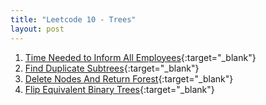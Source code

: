 ```yaml
---
title: "Leetcode 10 - Trees"
layout: post
---
```


1. [Time Needed to Inform All Employees](https://leetcode.com/problems/time-needed-to-inform-all-employees/){:target="_blank"}
2. [Find Duplicate Subtrees](https://leetcode.com/problems/find-duplicate-subtrees/){:target="_blank"}
3. [Delete Nodes And Return Forest](https://leetcode.com/problems/delete-nodes-and-return-forest/){:target="_blank"}
4. [Flip Equivalent Binary Trees](https://leetcode.com/problems/flip-equivalent-binary-trees/){:target="_blank"}

